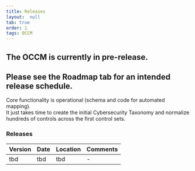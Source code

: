 ```yaml
---
title: Releases
layout:  null
tab: true
order: 1
tags: OCCM
---
```


## The OCCM is currently in pre-release.<br>
## Please see the Roadmap tab for an intended release schedule.<br>

Core functionality is operational (schema and code for automated mapping).<br>
It just takes time to create the initial Cybersecurity Taxonomy and normalize hundreds of controls across the first control sets.<br>

### Releases

Version | Date | Location | Comments
------- | ---- | -------- | --------
tbd | tbd | tbd | -
